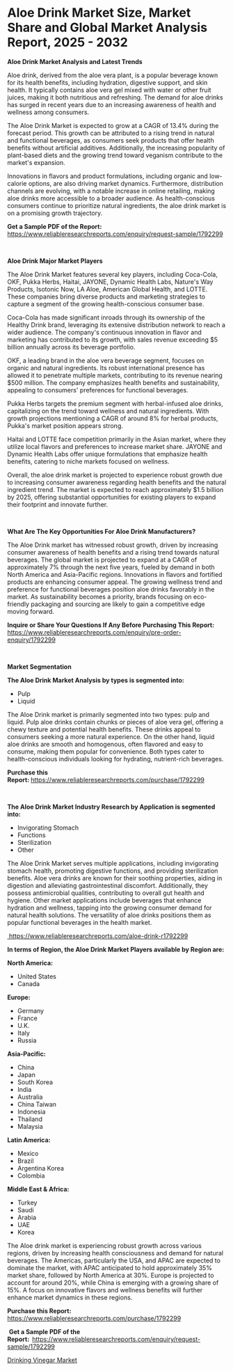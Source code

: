 <p><h1>Aloe Drink Market Size, Market Share and Global Market Analysis Report, 2025 - 2032</h1></p><p><strong>Aloe Drink Market Analysis and Latest Trends</strong></p>
<p><p>Aloe drink, derived from the aloe vera plant, is a popular beverage known for its health benefits, including hydration, digestive support, and skin health. It typically contains aloe vera gel mixed with water or other fruit juices, making it both nutritious and refreshing. The demand for aloe drinks has surged in recent years due to an increasing awareness of health and wellness among consumers. </p><p>The Aloe Drink Market is expected to grow at a CAGR of 13.4% during the forecast period. This growth can be attributed to a rising trend in natural and functional beverages, as consumers seek products that offer health benefits without artificial additives. Additionally, the increasing popularity of plant-based diets and the growing trend toward veganism contribute to the market's expansion. </p><p>Innovations in flavors and product formulations, including organic and low-calorie options, are also driving market dynamics. Furthermore, distribution channels are evolving, with a notable increase in online retailing, making aloe drinks more accessible to a broader audience. As health-conscious consumers continue to prioritize natural ingredients, the aloe drink market is on a promising growth trajectory.</p></p>
<p><strong>Get a Sample PDF of the Report:&nbsp;</strong> <a href="https://www.reliableresearchreports.com/enquiry/request-sample/1792299?utm_campaign=1950&utm_medium=2&utm_source=Github&utm_content=ia&utm_term=14022025&utm_id=aloe-drink">https://www.reliableresearchreports.com/enquiry/request-sample/1792299</a></p>
<p>&nbsp;</p>
<p><strong>Aloe Drink Major Market Players</strong></p>
<p><p>The Aloe Drink Market features several key players, including Coca-Cola, OKF, Pukka Herbs, Haitai, JAYONE, Dynamic Health Labs, Nature's Way Products, Isotonic Now, LA Aloe, American Global Health, and LOTTE. These companies bring diverse products and marketing strategies to capture a segment of the growing health-conscious consumer base.</p><p>Coca-Cola has made significant inroads through its ownership of the Healthy Drink brand, leveraging its extensive distribution network to reach a wider audience. The company's continuous innovation in flavor and marketing has contributed to its growth, with sales revenue exceeding $5 billion annually across its beverage portfolio.</p><p>OKF, a leading brand in the aloe vera beverage segment, focuses on organic and natural ingredients. Its robust international presence has allowed it to penetrate multiple markets, contributing to its revenue nearing $500 million. The company emphasizes health benefits and sustainability, appealing to consumers' preferences for functional beverages.</p><p>Pukka Herbs targets the premium segment with herbal-infused aloe drinks, capitalizing on the trend toward wellness and natural ingredients. With growth projections mentioning a CAGR of around 8% for herbal products, Pukka's market position appears strong.</p><p>Haitai and LOTTE face competition primarily in the Asian market, where they utilize local flavors and preferences to increase market share. JAYONE and Dynamic Health Labs offer unique formulations that emphasize health benefits, catering to niche markets focused on wellness.</p><p>Overall, the aloe drink market is projected to experience robust growth due to increasing consumer awareness regarding health benefits and the natural ingredient trend. The market is expected to reach approximately $1.5 billion by 2025, offering substantial opportunities for existing players to expand their footprint and innovate further.</p></p>
<p>&nbsp;</p>
<p><strong>What Are The Key Opportunities For Aloe Drink Manufacturers?</strong></p>
<p><p>The Aloe Drink market has witnessed robust growth, driven by increasing consumer awareness of health benefits and a rising trend towards natural beverages. The global market is projected to expand at a CAGR of approximately 7% through the next five years, fueled by demand in both North America and Asia-Pacific regions. Innovations in flavors and fortified products are enhancing consumer appeal. The growing wellness trend and preference for functional beverages position aloe drinks favorably in the market. As sustainability becomes a priority, brands focusing on eco-friendly packaging and sourcing are likely to gain a competitive edge moving forward.</p></p>
<p><strong>Inquire or Share Your Questions If Any Before Purchasing This Report:</strong> <a href="https://www.reliableresearchreports.com/enquiry/pre-order-enquiry/1792299?utm_campaign=1950&utm_medium=2&utm_source=Github&utm_content=ia&utm_term=14022025&utm_id=aloe-drink">https://www.reliableresearchreports.com/enquiry/pre-order-enquiry/1792299</a></p>
<p>&nbsp;</p>
<p><strong>Market Segmentation</strong></p>
<p><strong>The Aloe Drink Market Analysis by types is segmented into:</strong></p>
<p><ul><li>Pulp</li><li>Liquid</li></ul></p>
<p><p>The Aloe Drink market is primarily segmented into two types: pulp and liquid. Pulp aloe drinks contain chunks or pieces of aloe vera gel, offering a chewy texture and potential health benefits. These drinks appeal to consumers seeking a more natural experience. On the other hand, liquid aloe drinks are smooth and homogenous, often flavored and easy to consume, making them popular for convenience. Both types cater to health-conscious individuals looking for hydrating, nutrient-rich beverages.</p></p>
<p><strong>Purchase this Report:&nbsp;</strong><a href="https://www.reliableresearchreports.com/purchase/1792299?utm_campaign=1950&utm_medium=2&utm_source=Github&utm_content=ia&utm_term=14022025&utm_id=aloe-drink">https://www.reliableresearchreports.com/purchase/1792299</a></p>
<p>&nbsp;</p>
<p><strong>The Aloe Drink Market Industry Research by Application is segmented into:</strong></p>
<p><ul><li>Invigorating Stomach</li><li>Functions</li><li>Sterilization</li><li>Other</li></ul></p>
<p><p>The Aloe Drink Market serves multiple applications, including invigorating stomach health, promoting digestive functions, and providing sterilization benefits. Aloe vera drinks are known for their soothing properties, aiding in digestion and alleviating gastrointestinal discomfort. Additionally, they possess antimicrobial qualities, contributing to overall gut health and hygiene. Other market applications include beverages that enhance hydration and wellness, tapping into the growing consumer demand for natural health solutions. The versatility of aloe drinks positions them as popular functional beverages in the health market.</p></p>
<p><a href="https://www.reliableresearchreports.com/aloe-drink-r1792299?utm_campaign=1950&utm_medium=2&utm_source=Github&utm_content=ia&utm_term=14022025&utm_id=aloe-drink">&nbsp;https://www.reliableresearchreports.com/aloe-drink-r1792299</a></p>
<p><strong>In terms of Region, the Aloe Drink Market Players available by Region are:</strong></p>
<p>
    <p> <strong> North America: </strong>
        <ul>
            <li>United States</li>
            <li>Canada</li>
        </ul>
        </p> 
    <p> <strong> Europe: </strong>
        <ul>
            <li>Germany</li>
            <li>France</li>
            <li>U.K.</li>
            <li>Italy</li>
            <li>Russia</li>
        </ul>
        </p> 
    <p> <strong> Asia-Pacific: </strong>
        <ul>
            <li>China</li>
            <li>Japan</li>
            <li>South Korea</li>
            <li>India</li>
            <li>Australia</li>
            <li>China Taiwan</li>
            <li>Indonesia</li>
            <li>Thailand</li>
            <li>Malaysia</li>
        </ul>
        </p> 
    <p> <strong> Latin America: </strong>
        <ul>
            <li>Mexico</li>
            <li>Brazil</li>
            <li>Argentina Korea</li>
            <li>Colombia</li>
        </ul>
        </p> 
    <p> <strong> Middle East & Africa: </strong>
        <ul>
            <li>Turkey</li>
            <li>Saudi</li>
            <li>Arabia</li>
            <li>UAE</li>
            <li>Korea</li>
        </ul>
    </p>
    </p>
<p><p>The Aloe drink market is experiencing robust growth across various regions, driven by increasing health consciousness and demand for natural beverages. The Americas, particularly the USA, and APAC are expected to dominate the market, with APAC anticipated to hold approximately 35% market share, followed by North America at 30%. Europe is projected to account for around 20%, while China is emerging with a growing share of 15%. A focus on innovative flavors and wellness benefits will further enhance market dynamics in these regions.</p></p>
<p><strong>Purchase this Report: </strong><a href="https://www.reliableresearchreports.com/purchase/1792299?utm_campaign=1950&utm_medium=2&utm_source=Github&utm_content=ia&utm_term=14022025&utm_id=aloe-drink">https://www.reliableresearchreports.com/purchase/1792299</a></p>
<p>&nbsp;<strong>Get a Sample PDF of the Report:&nbsp;&nbsp;</strong><a href="https://www.reliableresearchreports.com/enquiry/request-sample/1792299?utm_campaign=1950&utm_medium=2&utm_source=Github&utm_content=ia&utm_term=14022025&utm_id=aloe-drink">https://www.reliableresearchreports.com/enquiry/request-sample/1792299</a></p>
<p><strong></strong></p>
<p><p><a href="https://github.com/lindaopodray/Market-Research-Report-List-1/blob/main/drinking-vinegar-market.md?utm_campaign=1950&utm_medium=2&utm_source=Github&utm_content=ia&utm_term=14022025&utm_id=aloe-drink">Drinking Vinegar Market</a></p></p>